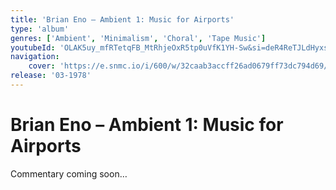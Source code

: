 ```yaml
---
title: 'Brian Eno – Ambient 1: Music for Airports'
type: 'album'
genres: ['Ambient', 'Minimalism', 'Choral', 'Tape Music']
youtubeId: 'OLAK5uy_mfRTetqFB_MtRhjeOxR5tp0uVfK1YH-Sw&si=deR4ReTJLdHyxsg8'
navigation:
    cover: 'https://e.snmc.io/i/600/w/32caab3accff26ad0679ff73dc794d69/10223980/brian-eno-ambient-1-music-for-airports-Cover-Art.png'
release: '03-1978'
---
```

<music-genre-list :genres="genres"></music-genre-list>

# Brian Eno – Ambient 1: Music for Airports
Commentary coming soon…






